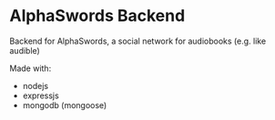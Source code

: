 # AlphaSwords Backend

Backend for AlphaSwords, a social network for audiobooks (e.g. like audible)

Made with: 
- nodejs
- expressjs
- mongodb (mongoose)
